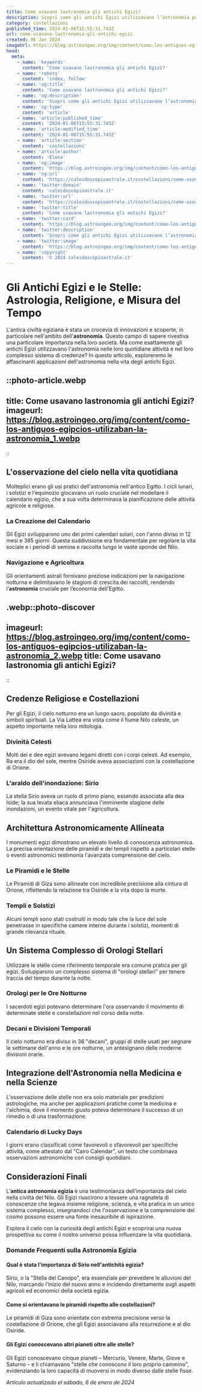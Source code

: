 ```yaml
---
title: Come usavano lastronomia gli antichi Egizi?
description: Scopri come gli antichi Egizi utilizzavano l’astronomia per calendari e mitologia. Entra nel mistero delle stelle dEgitto.
category: costellazioni
published_time: 2024-01-06T15:55:31.743Z
url: come-usavano-lastronomia-gli-antichi-egizi
created: 06 Jan 2024
imageUrl: https://blog.astroingeo.org/img/content/como-los-antiguos-egipcios-utilizaban-la-astronomia_1.webp
head:
  meta:
    - name: 'keywords'
      content: 'Come usavano lastronomia gli antichi Egizi?'
    - name: 'robots'
      content: 'index, follow'
    - name: 'og:title'
      content: 'Come usavano lastronomia gli antichi Egizi?'
    - name: 'og:description'
      content: 'Scopri come gli antichi Egizi utilizzavano l’astronomia per calendari e mitologia. Entra nel mistero delle stelle dEgitto.'
    - name: 'og:type'
      content: 'article'
    - name: 'article:published_time'
      content: '2024-01-06T15:55:31.743Z'
    - name: 'article:modified_time'
      content: '2024-01-06T15:55:31.743Z'
    - name: 'article:section'
      content: 'costellazioni'
    - name: 'article:author'
      content: 'Elena'
    - name: 'og:image'
      content: 'https://blog.astroingeo.org/img/content/como-los-antiguos-egipcios-utilizaban-la-astronomia_1.webp'
    - name: 'og:url'
      content: 'https://caleidoscopioastrale.it/costellazioni/come-usavano-lastronomia-gli-antichi-egizi'
    - name: 'twitter:domain'
      content: 'caleidoscopioastrale.it'
    - name: 'twitter:url'
      content: 'https://caleidoscopioastrale.it/costellazioni/come-usavano-lastronomia-gli-antichi-egizi'
    - name: 'twitter:title'
      content: 'Come usavano lastronomia gli antichi Egizi?'
    - name: 'twitter:card'
      content: 'https://blog.astroingeo.org/img/content/como-los-antiguos-egipcios-utilizaban-la-astronomia_1.webp'
    - name: 'twitter:description'
      content: 'Scopri come gli antichi Egizi utilizzavano l’astronomia per calendari e mitologia. Entra nel mistero delle stelle dEgitto.'
    - name: 'twitter:image'
      content: 'https://blog.astroingeo.org/img/content/como-los-antiguos-egipcios-utilizaban-la-astronomia_1.webp'
    - name: 'copyright'
      content: '© 2024 caleidoscopioastrale.it'
---
```

# Gli Antichi Egizi e le Stelle: Astrologia, Religione, e Misura del Tempo

L'antica civiltà egiziana è stata un crocevia di innovazioni e scoperte, in particolare nell'ambito dell'**astronomia**. Questo campo di sapere rivestiva una particolare importanza nella loro società. Ma come esattamente gli antichi Egizi utilizzavano l'astronomia nelle loro quotidiane attività e nel loro complesso sistema di credenze? In questo articolo, esploreremo le affascinanti applicazioni dell'astronomia nella vita degli antichi Egizi.

::photo-article.webp
---
title: Come usavano lastronomia gli antichi Egizi?
imageurl: https://blog.astroingeo.org/img/content/como-los-antiguos-egipcios-utilizaban-la-astronomia_1.webp
---
::

## L'osservazione del cielo nella vita quotidiana
Molteplici erano gli usi pratici dell'astronomia nell'antico Egitto. I cicli lunari, i solstizi e l'equinozio giocavano un ruolo cruciale nel modellare il calendario egizio, che a sua volta determinava la pianificazione delle attività agricole e religiose.

### La Creazione del Calendario
Gli Egizi svilupparono uno dei primi calendari solari, con l'anno diviso in 12 mesi e 365 giorni. Questa suddivisione era fondamentale per regolare la vita sociale e i periodi di semina e raccolta lungo le vaste sponde del Nilo.

### Navigazione e Agricoltura
Gli orientamenti astrali fornivano preziose indicazioni per la navigazione notturna e delimitavano le stagioni di crescita dei raccolti, rendendo l’**astronomia** cruciale per l’economia dell'Egitto.

.webp::photo-discover
---
imageurl: https://blog.astroingeo.org/img/content/como-los-antiguos-egipcios-utilizaban-la-astronomia_2.webp
title: Come usavano lastronomia gli antichi Egizi?
---
::

## Credenze Religiose e Costellazioni
Per gli Egizi, il cielo notturno era un luogo sacro, popolato da divinità e simboli spirituali. La Via Lattea era vista come il fiume Nilo celeste, un aspetto importante nella loro mitologia.

### Divinità Celesti
Molti dei e dee egizi avevano legami diretti con i corpi celesti. Ad esempio, Ra era il dio del sole, mentre Osiride aveva associazioni con la costellazione di Orione.

### L'araldo dell'inondazione: Sirio
La stella Sirio aveva un ruolo di primo piano, essendo associata alla dea Iside; la sua levata eliaca annunciava l'imminente stagione delle inondazioni, un evento vitale per l'agricoltura. 

## Architettura Astronomicamente Allineata
I monumenti egizi dimostrano un elevato livello di conoscenza astronomica. La precisa orientazione delle piramidi e dei templi rispetto a particolari stelle o eventi astronomici testimonia l'avanzata comprensione del cielo.

### Le Piramidi e le Stelle
Le Piramidi di Giza sono allineate con incredibile precisione alla cintura di Orione, riflettendo la relazione tra Osiride e la vita dopo la morte.

### Templi e Solstizi
Alcuni templi sono stati costruiti in modo tale che la luce del sole penetrasse in specifiche camere interne durante i solstizi, momenti di grande rilevanza rituale.

## Un Sistema Complesso di Orologi Stellari
Utilizzare le stelle come riferimento temporale era comune pratica per gli egizi. Svilupparono un complesso sistema di "orologi stellari" per tenere traccia del tempo durante la notte.

### Orologi per le Ore Notturne
I sacerdoti egizi potevano determinare l'ora osservando il movimento di determinate stelle e constellazioni nel corso della notte.

### Decani e Divisioni Temporali
Il cielo notturno era diviso in 36 "decani", gruppi di stelle usati per segnare le settimane dell'anno e le ore notturne, un antesignano delle moderne divisioni orarie.

## Integrazione dell'Astronomia nella Medicina e nella Scienze
L'osservazione delle stelle non era solo materiale per predizioni astrologiche, ma anche per applicazioni pratiche come la medicina e l'alchimia, dove il momento giusto poteva determinare il successo di un rimedio o di una trasformazione.

### Calendario di Lucky Days
I giorni erano classificati come favorevoli o sfavorevoli per specifiche attività, come attestato dal "Cairo Calendar", un testo che combinava osservazioni astronomiche con consigli quotidiani.

## Considerazioni Finali
L’**antica astronomia egizia** è una testimonianza dell’importanza del cielo nella civiltà del Nilo. Gli Egizi riuscirono a tessere una ragnatela di conoscenze che legava insieme religione, scienza, e vita pratica in un unico sistema complesso, insegnandoci che l'osservazione e la comprensione del cosmo possono essere una fonte inesauribile di ispirazione.

Esplora il cielo con la curiosità degli antichi Egizi e scoprirai una nuova prospettiva su come il nostro universo possa influenzare la vita quotidiana.

### Domande Frequenti sulla Astronomia Egizia

#### Qual è stata l'importanza di Sirio nell'antichità egizia?
Sirio, o la "Stella del Canopo", era essenziale per prevedere le alluvioni del Nilo, marcando l’inizio del nuovo anno e incidendo direttamente sugli aspetti agricoli ed economici della società egizia.

#### Come si orientavano le piramidi rispetto alle costellazioni?
Le piramidi di Giza sono orientate con estrema precisione verso la costellazione di Orione, che gli Egizi associavano alla resurrezione e al dio Osiride.

#### Gli Egizi conoscevano altri pianeti oltre alle stelle?
Gli Egizi conoscevano cinque pianeti – Mercurio, Venere, Marte, Giove e Saturno – e li chiamavano "stelle che conoscono il loro proprio cammino", evidenziando la loro capacità di muoversi in modo diverso dalle stelle fisse.

_Artículo actualizado el sábado, 6 de enero de 2024_